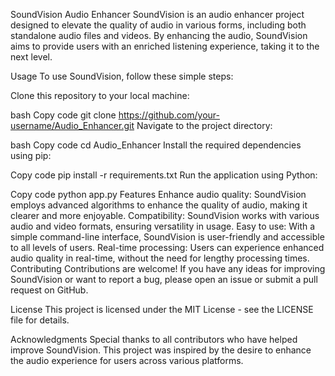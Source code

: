 SoundVision Audio Enhancer
SoundVision is an audio enhancer project designed to elevate the quality of audio in various forms, including both standalone audio files and videos. By enhancing the audio, SoundVision aims to provide users with an enriched listening experience, taking it to the next level.

Usage
To use SoundVision, follow these simple steps:

Clone this repository to your local machine:

bash
Copy code
git clone https://github.com/your-username/Audio_Enhancer.git
Navigate to the project directory:

bash
Copy code
cd Audio_Enhancer
Install the required dependencies using pip:

Copy code
pip install -r requirements.txt
Run the application using Python:

Copy code
python app.py
Features
Enhance audio quality: SoundVision employs advanced algorithms to enhance the quality of audio, making it clearer and more enjoyable.
Compatibility: SoundVision works with various audio and video formats, ensuring versatility in usage.
Easy to use: With a simple command-line interface, SoundVision is user-friendly and accessible to all levels of users.
Real-time processing: Users can experience enhanced audio quality in real-time, without the need for lengthy processing times.
Contributing
Contributions are welcome! If you have any ideas for improving SoundVision or want to report a bug, please open an issue or submit a pull request on GitHub.

License
This project is licensed under the MIT License - see the LICENSE file for details.

Acknowledgments
Special thanks to all contributors who have helped improve SoundVision.
This project was inspired by the desire to enhance the audio experience for users across various platforms.
